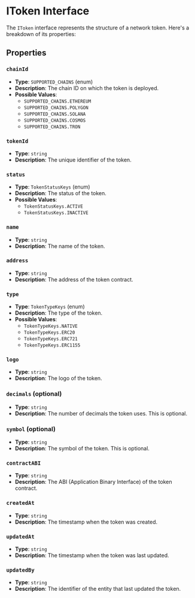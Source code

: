 # IToken Interface

The `IToken` interface represents the structure of a network token. Here's a breakdown of its properties:

## Properties

### `chainId`

- **Type**: `SUPPORTED_CHAINS` (enum)
- **Description**: The chain ID on which the token is deployed.
- **Possible Values**:
  - `SUPPORTED_CHAINS.ETHEREUM`
  - `SUPPORTED_CHAINS.POLYGON`
  - `SUPPORTED_CHAINS.SOLANA`
  - `SUPPORTED_CHAINS.COSMOS`
  - `SUPPORTED_CHAINS.TRON`

### `tokenId`

- **Type**: `string`
- **Description**: The unique identifier of the token.

### `status`

- **Type**: `TokenStatusKeys` (enum)
- **Description**: The status of the token.
- **Possible Values**:
  - `TokenStatusKeys.ACTIVE`
  - `TokenStatusKeys.INACTIVE`

### `name`

- **Type**: `string`
- **Description**: The name of the token.

### `address`

- **Type**: `string`
- **Description**: The address of the token contract.

### `type`

- **Type**: `TokenTypeKeys` (enum)
- **Description**: The type of the token.
- **Possible Values**:
  - `TokenTypeKeys.NATIVE`
  - `TokenTypeKeys.ERC20`
  - `TokenTypeKeys.ERC721`
  - `TokenTypeKeys.ERC1155`

### `logo`

- **Type**: `string`
- **Description**: The logo of the token.

### `decimals` (optional)

- **Type**: `string`
- **Description**: The number of decimals the token uses. This is optional.

### `symbol` (optional)

- **Type**: `string`
- **Description**: The symbol of the token. This is optional.

### `contractABI`

- **Type**: `string`
- **Description**: The ABI (Application Binary Interface) of the token contract.

### `createdAt`

- **Type**: `string`
- **Description**: The timestamp when the token was created.

### `updatedAt`

- **Type**: `string`
- **Description**: The timestamp when the token was last updated.

### `updatedBy`

- **Type**: `string`
- **Description**: The identifier of the entity that last updated the token.
